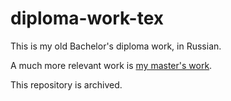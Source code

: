# diploma-work-tex

This is my old Bachelor's diploma work, in Russian.

A much more relevant work is [my master's work](https://github.com/NowanIlfideme/masters_switching_models).

This repository is archived.
